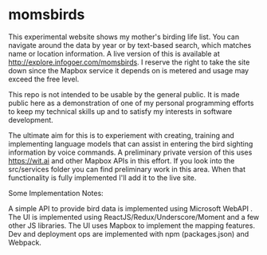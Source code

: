 # momsbirds

This experimental website shows my mother's birding life list. You can navigate around the data by year or by text-based search, which matches name or location information. A live version of this is available at http://explore.infogoer.com/momsbirds. I reserve the right to take the site down since the Mapbox service it depends on is metered and usage may exceed the free level.

This repo is not intended to be usable by the general public. It is made public here as a demonstration of one of my personal programming efforts to keep my technical skills up and to satisfy my interests in software development.

The ultimate aim for this is to experiement with creating, training and implementing language models that can assist in entering the bird sighting information by voice commands. A preliminary private version of this uses https://wit.ai and other Mapbox APIs in this effort. If you look into the src/services folder you can find preliminary work in this area. When that functionality is fully implemented I'll add it to the live site.

Some Implementation Notes:

A simple API to provide bird data is implemented using Microsoft WebAPI .
The UI is implemented using ReactJS/Redux/Underscore/Moment and a few other JS libraries.
The UI uses Mapbox to implement the mapping features.
Dev and deployment ops are implemented with npm (packages.json) and Webpack.

